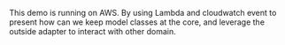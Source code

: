 This demo is running on AWS. By using Lambda and cloudwatch event to present how can we keep model classes at the core, and leverage the outside adapter to interact with other domain.
